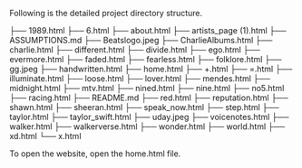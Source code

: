 Following is the detailed project directory structure. 

├── 1989.html
├── 6.html
├── about.html
├── artists_page (1).html
├── ASSUMPTIONS.md
├── Beatslogo.jpeg
├── CharlieAlbums.html
├── charlie.html
├── different.html
├── divide.html
├── ego.html
├── evermore.html
├── faded.html
├── fearless.html
├── folklore.html
├── gg.jpeg
├── handwritten.html
├── home.html
├── +.html
├── =.html
├── illuminate.html
├── loose.html
├── lover.html
├── mendes.html
├── midnight.html
├── mtv.html
├── nined.html
├── nine.html
├── no5.html
├── racing.html
├── README.md
├── red.html
├── reputation.html
├── shawn.html
├── sheeran.html
├── speak_now.html
├── step.html
├── taylor.html
├── taylor_swift.html
├── uday.jpeg
├── voicenotes.html
├── walker.html
├── walkerverse.html
├── wonder.html
├── world.html
├── xd.html
└── x.html


To open the website, open the home.html file. 